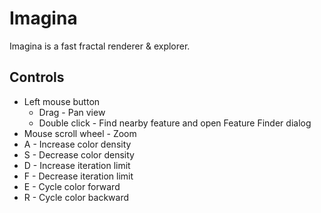 # Imagina

Imagina is a fast fractal renderer & explorer.

## Controls

* Left mouse button
    * Drag - Pan view
    * Double click - Find nearby feature and open Feature Finder dialog
* Mouse scroll wheel - Zoom
* A - Increase color density
* S - Decrease color density
* D - Increase iteration limit
* F - Decrease iteration limit
* E - Cycle color forward
* R - Cycle color backward